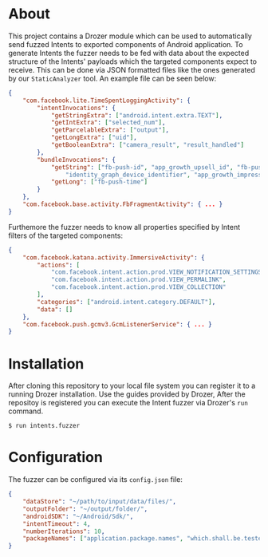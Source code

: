 # About
This project contains a Drozer module which can be used to automatically send fuzzed Intents to exported components of Android application. To generate Intents the fuzzer needs to be fed with data about the expected structure of the Intents' payloads which the targeted components expect to receive. This can be done via JSON formatted files like the ones generated by our `StaticAnalyzer` tool. An example file can be seen below:
```json
{
    "com.facebook.lite.TimeSpentLoggingActivity": {
        "intentInvocations": {
            "getStringExtra": ["android.intent.extra.TEXT"],
            "getIntExtra": ["selected_num"],
            "getParcelableExtra": ["output"],
            "getLongExtra": ["uid"],
            "getBooleanExtra": ["camera_result", "result_handled"]
        },
        "bundleInvocations": {
            "getString": ["fb-push-id", "app_growth_upsell_id", "fb-push-json", 
                "identity_graph_device_identifier", "app_growth_impression_id"],
            "getLong": ["fb-push-time"]
        }
    },
    "com.facebook.base.activity.FbFragmentActivity": { ... }
}
```
Furthemore the fuzzer needs to know all properties specified by Intent filters of the targeted components:
```json
{
    "com.facebook.katana.activity.ImmersiveActivity": {
        "actions": [
            "com.facebook.intent.action.prod.VIEW_NOTIFICATION_SETTINGS",
            "com.facebook.intent.action.prod.VIEW_PERMALINK",
            "com.facebook.intent.action.prod.VIEW_COLLECTION"
        ],
        "categories": ["android.intent.category.DEFAULT"],
        "data": []
    },
    "com.facebook.push.gcmv3.GcmListenerService": { ... }
}
```

# Installation
After cloning this repository to your local file system you can register it to a running Drozer installation. Use the guides provided by Drozer, After the repositoy is registered you can execute the Intent fuzzer via Drozer's `run` command.
```console
$ run intents.fuzzer
```

# Configuration
The fuzzer can be configured via its `config.json` file:
```json
{
    "dataStore": "~/path/to/input/data/files/",
    "outputFolder": "~/output/folder/",
    "androidSDK": "~/Android/Sdk/",
    "intentTimeout": 4,
    "numberIterations": 10,
    "packageNames": ["application.package.names", "which.shall.be.tested"]
}
```